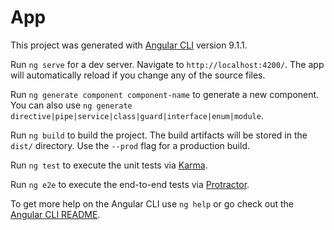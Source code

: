 # App

This project was generated with [Angular CLI](https://github.com/angular/angular-cli) version 9.1.1.


Run `ng serve` for a dev server. Navigate to `http://localhost:4200/`. The app will automatically reload if you change any of the source files.


Run `ng generate component component-name` to generate a new component. You can also use `ng generate directive|pipe|service|class|guard|interface|enum|module`.


Run `ng build` to build the project. The build artifacts will be stored in the `dist/` directory. Use the `--prod` flag for a production build.


Run `ng test` to execute the unit tests via [Karma](https://karma-runner.github.io).


Run `ng e2e` to execute the end-to-end tests via [Protractor](http://www.protractortest.org/).


To get more help on the Angular CLI use `ng help` or go check out the [Angular CLI README](https://github.com/angular/angular-cli/blob/master/README.md).
